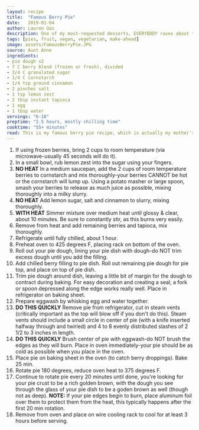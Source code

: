 ```yaml
---
layout: recipe
title:  "Famous Berry Pie"
date:   2019-01-04
author: Lauren Oas
description: One of my most-requested desserts, EVERYBODY raves about this berry pie throughout the year!
tags: [pies, fruit, vegan, vegetarian, make-ahead]
image: assets/FamousBerryPie.JPG
source: Aunt Anne
ingredients:
- pie dough x2
- 7 C berry blend (frozen or fresh), divided
- 3/4 C granulated sugar
- 1/4 C cornstarch
- 1/4 tsp ground cinnamon
- 2 pinches salt
- 1 tsp lemon zest
- 2 tbsp instant tapioca
- 1 egg
- 1 tbsp water
servings: "6-10"
preptime: "2.5 hours, mostly chilling time"
cooktime: "55+ minutes"
read: This is my famous berry pie recipe, which is actually my mother's famous berry pie recipe, which is actually my Aunt Anne's blueberry pie recipe. I've made this multiple times, and I think the true secret is a berry blend. I get the tri-berry blend from Costco because they're available year-round, and provide a delicious mix of blueberry, strawberry and blackberry. I find frozen berries to be more reliable, as fresh out-of-season berries (berries are in season in the summer) just don't have great flavor-and they're wildly expensive. It's VERY IMPORTANT to give yourself enough time to properly chill everything, and be sure your pie is cooked BEFORE any meal you plan to serve it with-the pie will need time to sit and cool down or it'll be a sloppy (but delicious) mess.
---
```

1. If using frozen berries, bring 2 cups to room temperature (via microwave-usually 45 seconds will do it).
2. In a small bowl, rub lemon zest into the sugar using your fingers.
3. **NO HEAT** In a medium saucepan, add the 2 cups of room temperature berries to cornstarch and mix thoroughly-your berries CANNOT be hot or the cornstarch will lump up. Using a potato masher or large spoon, smash your berries to release as much juice as possible, mixing thoroughly into a milky slurry.
4. **NO HEAT** Add lemon sugar, salt and cinnamon to slurry, mixing thoroughly.
5. **WITH HEAT** Simmer mixture over medium heat until glossy & clear, about 10 minutes. Be sure to constantly stir, as this burns very easily.
6. Remove from heat and add remaining berries and tapioca, mix thoroughly.
7. Refrigerate until fully chilled, about 1 hour.
8. Preheat oven to 425 degrees F, placing rack on bottom of the oven.
9. Roll out your pie dough, lining your pie dish with dough-do NOT trim excess dough until you add the filling.
10. Add chilled berry filling to pie dish. Roll out remaining pie dough for pie top, and place on top of pie dish.
11. Trim pie dough around dish, leaving a little bit of margin for the dough to contract during baking. For easy decoration and creating a seal, a fork or spoon depressed along the edge works really well. Place in refrigerator on baking sheet.
12. Prepare eggwash by whisking egg and water together.
13. **DO THIS QUICKLY** Remove pie from refrigerator, cut in steam vents (critically important as the top will blow off if you don't do this). Steam vents should include a small circle in center of pie (with a knife inserted halfway through and twirled) and 4 to 8 evenly distributed slashes of 2 1/2 to 3 inches in length.
14. **DO THIS QUICKLY** Brush center of pie with eggwash-do NOT brush the edges as they will burn. Place in oven immediately-your pie should be as cold as possible when you place in the oven.
15. Place pie on baking sheet in the oven (to catch berry droppings). Bake 25 min.
16. Rotate pie 180 degrees, reduce oven heat to 375 degrees F.
17. Continue to rotate pie every 20 minutes until done, you're looking for your pie crust to be a rich golden brown, with the dough you see through the glass of your pie dish to be a goden brown as well (though not as deep). **NOTE:** If your pie edges begin to burn, place aluminum foil over them to protect them from the heat, this typically happens after the first 20 min rotation.
18. Remove from oven and place on wire cooling rack to cool for at least 3 hours before serving.

